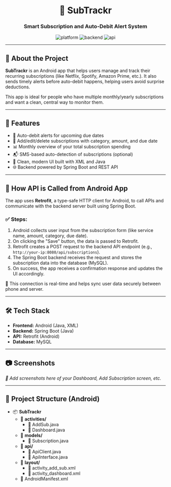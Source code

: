 <h1 align="center">📱 SubTrackr</h1>
<h3 align="center">Smart Subscription and Auto-Debit Alert System</h3>

<p align="center">
  <img src="https://img.shields.io/badge/platform-Android-green" alt="platform" />
  <img src="https://img.shields.io/badge/backend-SpringBoot-blue" alt="backend" />
  <img src="https://img.shields.io/badge/api-Retrofit-orange" alt="api" />
</p>

---

<h2>📝 About the Project</h2>

<p><strong>SubTrackr</strong> is an Android app that helps users manage and track their recurring subscriptions (like Netflix, Spotify, Amazon Prime, etc.). It also sends timely alerts before auto-debit happens, helping users avoid surprise deductions.</p>

<p>This app is ideal for people who have multiple monthly/yearly subscriptions and want a clean, central way to monitor them.</p>

---

<h2>🚀 Features</h2>

<ul>
  <li>🔔 Auto-debit alerts for upcoming due dates</li>
  <li>📅 Add/edit/delete subscriptions with category, amount, and due date</li>
  <li>📊 Monthly overview of your total subscription spending</li>
  <li>📬 SMS-based auto-detection of subscriptions (optional)</li>
  <li>📲 Clean, modern UI built with XML and Java</li>
  <li>🌐 Backend powered by Spring Boot and REST API</li>
</ul>

---

<h2>📡 How API is Called from Android App</h2>

<p>The app uses <strong>Retrofit</strong>, a type-safe HTTP client for Android, to call APIs and communicate with the backend server built using Spring Boot.</p>

<h3>✅ Steps:</h3>

<ol>
  <li>Android collects user input from the subscription form (like service name, amount, category, due date).</li>
  <li>On clicking the "Save" button, the data is passed to Retrofit.</li>
  <li>Retrofit creates a POST request to the backend API endpoint (e.g., <code>http://your-ip:8080/api/subscriptions</code>).</li>
  <li>The Spring Boot backend receives the request and stores the subscription data into the database (MySQL).</li>
  <li>On success, the app receives a confirmation response and updates the UI accordingly.</li>
</ol>

<p>📱 This connection is real-time and helps sync user data securely between phone and server.</p>

---

<h2>🛠️ Tech Stack</h2>

<ul>
  <li><strong>Frontend:</strong> Android (Java, XML)</li>
  <li><strong>Backend:</strong> Spring Boot (Java)</li>
  <li><strong>API:</strong> Retrofit (Android)</li>
  <li><strong>Database:</strong> MySQL</li>
</ul>

---

<h2>📷 Screenshots</h2>

<p><em>📌 Add screenshots here of your Dashboard, Add Subscription screen, etc.</em></p>

---

<h2>📁 Project Structure (Android)</h2>
<ul>
  <li>📦 <strong>SubTrackr</strong>
    <ul>
      <li>📂 <strong>activities/</strong>
        <ul>
          <li>📄 AddSub.java</li>
          <li>📄 Dashboard.java</li>
        </ul>
      </li>
      <li>📂 <strong>models/</strong>
        <ul>
          <li>📄 Subscription.java</li>
        </ul>
      </li>
      <li>📂 <strong>api/</strong>
        <ul>
          <li>📄 ApiClient.java</li>
          <li>📄 ApiInterface.java</li>
        </ul>
      </li>
      <li>📂 <strong>layout/</strong>
        <ul>
          <li>📄 activity_add_sub.xml</li>
          <li>📄 activity_dashboard.xml</li>
        </ul>
      </li>
      <li>📄 AndroidManifest.xml</li>
    </ul>
  </li>
</ul>

